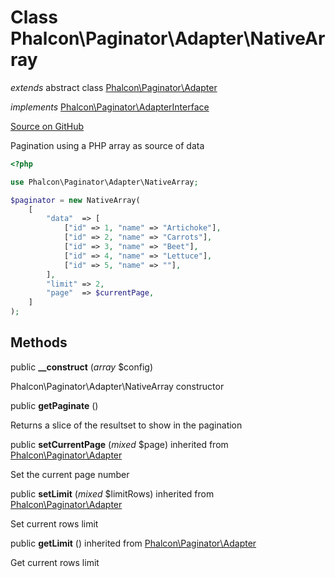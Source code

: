 # Class **Phalcon\\Paginator\\Adapter\\NativeArray**

*extends* abstract class [Phalcon\Paginator\Adapter](/en/3.1.2/api/Phalcon_Paginator_Adapter)

*implements* [Phalcon\Paginator\AdapterInterface](/en/3.1.2/api/Phalcon_Paginator_AdapterInterface)

<a href="https://github.com/phalcon/cphalcon/blob/master/phalcon/paginator/adapter/nativearray.zep" class="btn btn-default btn-sm">Source on GitHub</a>

Pagination using a PHP array as source of data

```php
<?php

use Phalcon\Paginator\Adapter\NativeArray;

$paginator = new NativeArray(
    [
        "data"  => [
            ["id" => 1, "name" => "Artichoke"],
            ["id" => 2, "name" => "Carrots"],
            ["id" => 3, "name" => "Beet"],
            ["id" => 4, "name" => "Lettuce"],
            ["id" => 5, "name" => ""],
        ],
        "limit" => 2,
        "page"  => $currentPage,
    ]
);

```

## Methods

public **__construct** (*array* $config)

Phalcon\\Paginator\\Adapter\\NativeArray constructor

public **getPaginate** ()

Returns a slice of the resultset to show in the pagination

public **setCurrentPage** (*mixed* $page) inherited from [Phalcon\Paginator\Adapter](/en/3.1.2/api/Phalcon_Paginator_Adapter)

Set the current page number

public **setLimit** (*mixed* $limitRows) inherited from [Phalcon\Paginator\Adapter](/en/3.1.2/api/Phalcon_Paginator_Adapter)

Set current rows limit

public **getLimit** () inherited from [Phalcon\Paginator\Adapter](/en/3.1.2/api/Phalcon_Paginator_Adapter)

Get current rows limit